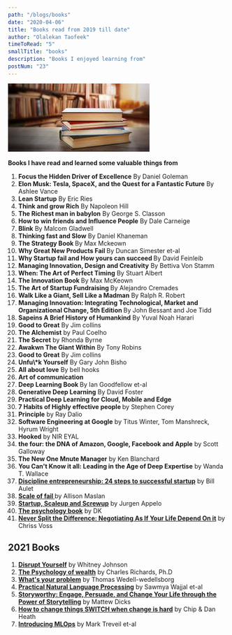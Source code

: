```yaml
---
path: "/blogs/books"
date: "2020-04-06"
title: "Books read from 2019 till date"
author: "Olalekan Taofeek"
timeToRead: "5"
smallTitle: "books"
description: "Books I enjoyed learning from"
postNum: "23"
---
```


<img src="./cover_23.jpg"/>
<br/>

**Books I have read and learned some valuable things from**

<ol>
<li> <strong>Focus the Hidden Driver of Excellence</strong> By Daniel Goleman </li>
<li> <strong>Elon Musk: Tesla, SpaceX, and the Quest for a Fantastic Future</strong> By Ashlee Vance
<li> <strong>Lean Startup</strong> By Eric Ries
<li> <strong>Think and grow Rich</strong> By Napoleon Hill
<li>  <strong>The Richest man in babylon</strong> By George S. Classon
<li>  <strong>How to win friends and Influence People</strong> By Dale Carneige
<li>  <strong>Blink</strong> By Malcom Gladwell
<li>  <strong>Thinking fast and Slow</strong> By Daniel Khaneman
<li>  <strong>The Strategy Book </strong> By Max Mckeown
<li>  <strong> Why Great New Products Fail </strong> By Duncan Simester et-al
<li> <strong> Why Startup fail and How yours can succeed </strong> By David Feinleib
<li>  <strong> Managing Innovation, Design and Creativity</strong> By Bettiva Von Stamm
<li> <strong>When: The Art of Perfect Timing</strong> By Stuart Albert
<li>  <strong>The Innovation Book </strong> By Max McKeown
<li>  <strong> The Art of Startup Fundraising </strong> By Alejandro Cremades
<li>  <strong>Walk Like a Giant, Sell Like a Madman</strong> By Ralph R. Robert
<li>  <strong>Managing Innovation: Integrating Technological, Market and Organizational Change, 5th Edition </strong> By John Bessant and Joe Tidd
<li>  <strong>Sapeins A Brief History of Humankind</strong> By Yuval Noah Harari
<li>  <strong> Good to Great</strong> By Jim collins
<li> <strong>The Alchemist</strong> by Paul Coelho
<li> <strong>The Secret</strong> by Rhonda Byrne
<li>  <strong> Awakwn The Giant Within</strong> By Tony Robins
<li>  <strong> Good to Great</strong> By Jim collins
<li>  <strong> Unfu\*k Yourself</strong> By Gary John Bisho
<li> <strong> All about love</strong> By bell hooks
<li>  <strong>Art of communication</strong>
<li>  <strong>Deep Learning Book </strong> By Ian Goodfellow et-al
<li>  <strong>Generative Deep Learning</strong> By David Foster
<li>  <strong> Practical Deep Learning for Cloud, Mobile and Edge</strong>
<li>  <strong>7 Habits of Highly effective people </strong> by Stephen Corey
<li>  <strong>Principle</strong> by Ray Dalio
<li>  <strong>Software Engineering at Google</strong> by Titus Winter, Tom Manshreck, Hyrum Wright
<li> <strong>Hooked</strong> by NIR EYAL
<li> <strong>the four: the DNA of Amazon, Google, Facebook and Apple</strong> by Scott Galloway
<li>  <strong>The New One Mnute Manager</strong> by Ken Blanchard
<li>  <strong>You Can't Know it all: Leading in the Age of Deep Expertise</strong> by Wanda T. Wallace
<li> <a href=""><strong>Discipline entrepreneurship: 24 steps to successful startup</a></strong> by Bill Aulet
<li>  <a href=""><strong>Scale of fail </a></strong> by Allison Maslan
<li>  <a href=""><strong>Startup, Scaleup and Screwup</a></strong> by Jurgen Appelo
<li>  <a href=""><strong>The psychology book</a></strong> by DK
<li>  <a href=""><strong>Never Split the Difference: Negotiating As If Your Life Depend On it</a></strong> by Chriss Voss
</ol>

## 2021 Books

<ol>
<li> <a href="https://www.linkedin.com/posts/olalekan-taofeek_books-book-activity-6752924026739445761-Nc2J/"><strong>Disrupt Yourself</a></strong> by Whitney Johnson
  <strong></strong>
<li> <a href="https://www.linkedin.com/posts/olalekan-taofeek_personaldevelopment-wealthcreation-motivation-activity-6760864788500279296-rMX1/"><strong>The Psychology of wealth</a></strong> by Charles Richards, Ph.D
  <strong></strong>
<li> <a href="https://www.linkedin.com/posts/olalekan-taofeek_creativity-problemsolving-innovation-activity-6758705576739430400-iJ3l/"><strong>What's your problem</a></strong> by Thomas Wedell-wedellsborg
<li> <a href="https://www.linkedin.com/posts/olalekan-taofeek_artificialintelligence-naturallanguageprocessing-activity-6754495021443022848-Bb6s"><strong>Practical Natural Language Processing</a></strong> by Sawmya Wajjal et-al
<li> <a href=""><strong>Storyworthy: Engage, Persuade, and Change Your Life through the Power of Storytelling</a></strong> by Mattew Dicks
<li> <a href=""><strong>How to change things SWITCH when change is hard</a></strong> by Chip & Dan Heath
<li> <a href=""><strong>Introducing MLOps</a></strong> by Mark Treveil et-al
</ol>

